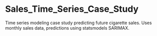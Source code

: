 # Sales_Time_Series_Case_Study
Time series modeling case study predicting future cigarette sales. Uses monthly sales data, predictions using statsmodels SARIMAX.
